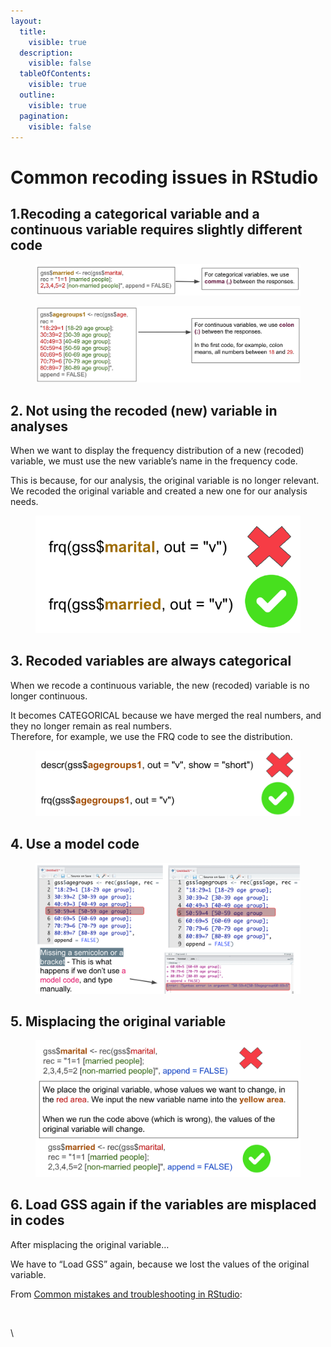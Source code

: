 ```yaml
---
layout:
  title:
    visible: true
  description:
    visible: false
  tableOfContents:
    visible: true
  outline:
    visible: true
  pagination:
    visible: false
---
```


# Common recoding issues in RStudio

## 1.Recoding a categorical variable and a continuous variable requires slightly different code

<figure><img src="../../../.gitbook/assets/image (39).png" alt=""><figcaption></figcaption></figure>

<figure><img src="../../../.gitbook/assets/image (40).png" alt=""><figcaption></figcaption></figure>

## 2. Not using the recoded (new) variable in analyses

When we want to display the frequency distribution of a new (recoded) variable, we must use the new variable’s name in the frequency code.&#x20;

This is because, for our analysis, the original variable is no longer relevant. We recoded the original variable and created a new one for our analysis needs.

<figure><img src="../../../.gitbook/assets/image (41).png" alt=""><figcaption></figcaption></figure>

## 3. Recoded variables are always categorical

When we recode a continuous variable, the new (recoded) variable is no longer continuous.

It becomes CATEGORICAL because we have merged the real numbers, and they no longer remain as real numbers.\
Therefore, for example, we use the FRQ code to see the distribution.

<figure><img src="../../../.gitbook/assets/image (42).png" alt=""><figcaption></figcaption></figure>

## 4. Use a model code

<figure><img src="../../../.gitbook/assets/image (43).png" alt=""><figcaption></figcaption></figure>

## 5. Misplacing the original variable

<figure><img src="../../../.gitbook/assets/image (44).png" alt=""><figcaption></figcaption></figure>

## 6. Load GSS again if the variables are misplaced in codes

After misplacing the original variable…&#x20;

We have to “Load GSS” again, because we lost the values of the original variable.

From [Common mistakes and troubleshooting in RStudio](https://ttezcan.gitbook.io/lect/all-lectures-and-labs/r-lab/lab-resources/common-mistakes-and-troubleshooting-in-rstudio):

<figure><img src="https://lh7-us.googleusercontent.com/cX8vUW2LicQdrviPjgRTXVWDKJAmKjzW24TaADVlA_gx2u8ukumHsaL6IXWPAHM5-rIgZmNZqIMnKPO_2oUky_6EyVgGCGbWC435j30mpTR6IlisW-6gXa4MZfSP9ZUPiHxW6s1JCTdLyAnQk3I6iQ=s2048" alt=""><figcaption></figcaption></figure>

\
